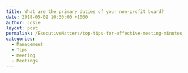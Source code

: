 ```yaml
---
title: What are the primary duties of your non-profit board?
date: 2018-05-09 10:30:00 +1000
author: Josie
layout: post
permalink: /ExecutiveMatters/top-tips-for-effective-meeting-minutes
categories:
  - Management
  - Tips
  - Meeting
  - Meetings
---
```

